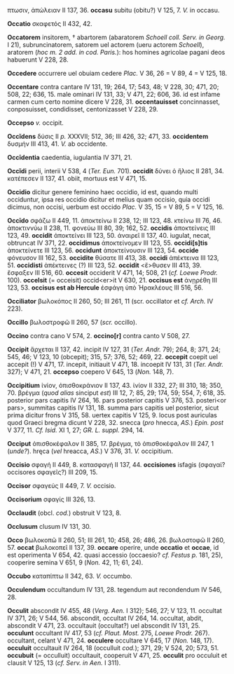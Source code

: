 πτωσιν, ἀπώλειαν II 137, 36. **occasu** subitu (obitu?) V 125, 7. *V.*
in occasu.

**Occatio** σκαφετός II 432, 42.

**Occatorem** insitorem, † abartorem (abaratorem *Schoell coll. Serv. in
Georg.* I 21), subruncinatorem, satorem uel actorem (ueru actorem
*Schoell*), aratorem (*hoc m. 2 add. in cod. Paris.*): hos homines
agricolae pagani deos habuerunt V 228, 28.

**Occedere** occurrere uel obuiam cedere *Plac.* V 36, 26 = V 89, 4 = V
125, 18.

**Occentare** contra cantare IV 131, 19; 264, 17; 543, 48; V 228, 30;
471, 20; 508, 22; 636, 15. male ominari IV 131, 33; V 471, 22; 606, 36.
id est infame carmen cum certo nomine dicere V 228, 31.
**occentauisset** concinnasset, conposuisset, condidisset, centonizasset
V 228, 29.

**Occepso** *v.* occipit.

**Occĭdens** δύσις II *p.* XXXVII; 512, 36; III 426, 32; 471, 33.
**occidentem** δυσμήν III 413, 41. *V.* ab occidente.

**Occīdentia** caedentia, iugulantia IV 371, 21.

**Occĭdi** perii, interii V 538, 4 (*Ter. Eun.* 701). **occidit** δύνει
ὁ ἥλιος II 281, 34. κατέπεσεν II 137, 41. obiit, mortuus est V 471, 15.

**Occidio** dicitur genere feminino haec occidio, id est, quando multi
occiduntur, ipsa res occidio dicitur et melius quam occisio, quia occidi
dicimus, non occisi, uerbum est occido *Plac.* V 35, 15 = V 89, 5 = V
125, 16.

**Occīdo** σφάζω II 449, 11. ἀποκτείνω II 238, 12; III 123, 48. κτείνω
III 76, 46. ἀποκτιννύω II 238, 11. φονεύω III 80, 39; 162, 52.
**occidis** ἀποκτείνεις III 123, 49. **occidit** ἀποκτείνει III 123, 50.
ἀναιρεῖ II 137, 40. iugulat, necat, obtruncat IV 371, 22. **occidimus**
ἀποκτείνομεν III 123, 55. **occidi\[s\]tis** ἀποκτείνετε III 123, 56.
**occidunt** ἀποκτείνουσιν III 123, 54. **occide** φόνευσον III 162, 53.
**occidite** θύσατε III 413, 38. **occidi** ἀπέκτεινα III 123, 51.
**occidisti** ἀπέκτεινες (?) III 123, 52. **occidit** \<ἔ\>θυσεν III
413, 39. ἔσφαξεν III 516, 60. **occesit** occiderit V 471, 14; 508, 21
(*cf. Loewe Prodr.* 100). **occelsit** (= occeisit) occid\<er\>it V 630,
21. **occisus est** ἀνῃρέθη III 123, 53. **occisus est ab Hercule**
ἐσφάγη ὑπὸ Ἡρακλέους III 516, 56.

**Occiliator** βωλοκόπος II 260, 50; III 261, 11 (scr. occillator et
*cf. Arch.* IV 223).

**Occillo** βωλοστροφῶ II 260, 57 (*scr.* occillo).

**Occino** contra cano V 574, 2. **occino\[r\]** contra canto V 508, 27.

**Occipit** ἄρχεται II 137, 42. incipit IV 127, 31 (*Ter. Andr.* 79);
264, 8; 371, 24; 545, 46; V 123, 10 (obcepit); 315, 57; 376, 52; 469,
22. **occepit** coepit uel accepit (!) V 471, 17. incepit, initiauit V
471, 18. incoepit IV 131, 31 (*Ter. Andr.* 327); V 471, 21. **occepso**
coepero V 645, 13 (*Non.* 148, 7).

**Occipitium** ἰνίον, ὀπισθοκράνιον II 137, 43. ἰνίον II 332, 27; III
310, 18; 350, 70. βρέγμα (*quod alias* sinciput *est*) III 12, 7; 85,
29; 174, 59; 554, 7; 618, 35. posterior pars capitis IV 264, 16. pars
posterior capitis V 376, 53. posteri\<or pars\>, summitas capitis IV
131, 18. summa pars capitis uel posterior, sicut prima dicitur frons V
315, 58. uertex capitis V 125, 9. locus post auriculas quod Graeci
bregma dicunt V 228, 32. snecca (*pro* hnecca, *AS.*) *Epin. post* V
377, 11. *Cf. Isid.* XI 1, 27; *GR. L. suppl.* 294, 14.

**Occiput** ὀπισθοκέφαλον II 385, 17. βρέγμα, τὸ ὀπισθοκέφαλον III 247,
1 (*unde?*). hręca (*vel* hreacca, *AS.*) V 376, 31. *V.* occipitium.

**Occisio** σφαγή II 449, 8. κατασφαγή II 137, 44. **occisiones**
isfagis (σφαγαί? occisores σφαγεῖς?) III 209, 15.

**Occisor** σφαγεύς II 449, 7. *V.* occisio.

**Occisorium** σφαγίς III 326, 13.

**Occlaudit** (obcl. *cod.*) obstruit V 123, 8.

**Occlusum** clusum IV 131, 30.

**Occo** βωλοκοπῶ II 260, 51; III 261, 10; 458, 26; 486, 26. βωλοστοφῶ
II 260, 57. **occat** βωλοκοπεῖ II 137, 39. **occare** operire, unde
**occatio** et **occae**, id est operimenta V 654, 42. quasi accessio
(occaesio? *cf. Festus p.* 181, 25), cooperire semina V 651, 9 (*Non.*
42, 11; 61, 24).

**Occubo** καταπίπτω II 342, 63. *V.* occumbo.

**Occulendum** occultandum IV 131, 28. tegendum aut recondendum IV 546,
28.

**Occulit** abscondit IV 455, 48 (*Verg. Aen.* I 312); 546, 27; V 123,
11. occultat IV 371, 26; V 544, 56. abscondit, occultat IV 264, 14.
occultat, abdit, abscondit V 471, 23. occultauit (occultat?) uel
abscondit IV 131, 25. **occulunt** occultant IV 417, 53 (*cf. Plaut.
Most.* 275, *Loewe Prodr.* 267). occultant, celant V 471, 24.
**occulere** occultare V 645, 17 (*Non.* 148, 17). **occuluit**
occultauit IV 264, 18 (occulluit *cod.*); 371, 29; V 524, 20; 573, 51.
**occubuit** (= occulluit) occultauit, cooperuit V 471, 25. **occulit**
pro occuluit et clausit V 125, 13 (*cf. Serv. in Aen.* I 311).
